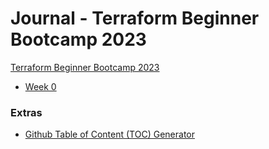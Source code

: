 # Journal - Terraform Beginner Bootcamp 2023


[Terraform Beginner Bootcamp 2023](https://app.exampro.co/student/journey/terraform-cpb)

- [Week 0](./journal/week0.md)

### Extras
- [Github Table of Content (TOC) Generator](https://ecotrust-canada.github.io/markdown-toc/)
